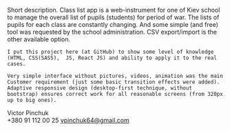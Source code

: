 Short description.
    Class list app is a web-instrument for one of Kiev school to manage the overall list of pupils (students) for period of war. The lists of pupils for each class are constantly changing. And some simple (and free) tool was requested by the school administration. CSV export/import is the other available option.

    I put this project here (at GitHub) to show some level of knowledge (HTML, CSS(SASS),  JS, React JS) and ability to apply it to the real cases. 

    Very simple interface without pictures, videos, animation was the main Customer requirement (just some basic transition effects were added). Adaptive responsive design (desktop-first technique, without bootstrap) ensures correct work for all reasonable screens (from 320px up to big ones). 
    
Victor Pinchuk    
+380 91 112 00 25
vpinchuk64@gmail.com
